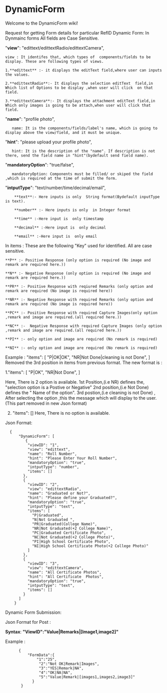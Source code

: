 # DynamicForm
Welcome to the DynamicForm wiki!

Request for getting Form details for particular RefID  Dynamic Form:
In Dynmainc forms All fields  are Case Sensitive.

"**view**": "edittext/edittextRadio/edittextCamera",

    view : It identifes that, which types of  components/fields to be display. These are following types of views.

    1.**edittext** :- it displays the editText field,where user can inputs the values.

    2.**edittextRadio**:- It displays the selection editText  field,in Which list of Options to be display ,when user will click  on that field.

    3.**edittextCamera**:- It displays the attachment editText field,in Which only images is going to be attach,when user will click that field.

"**name**": "profile photo",

       name: It is the components/fields/label's name, which is going to display above the view/field, and it must be unique.

"**hint**": "please upload your profile photo",

       hint: It is the description of the "name". If description is not there, send the field name in "hint"(bydefault send field name).

"**mandatoryOption**": "true/false",

       mandatoryOption: Components must be filled/ or skiped the field ,which is required at the time of submit the form.  

"**intputType**": "text/number/time/decimal/email",
 
        **text**:- Here inputs is only  String format(Bydefault inputType is text).
 
        **number** :- Here inputs is only  in Integer format
 
        **time** :-Here input is  only timestamp

        **decimal** :-Here input is  only decimal

        **email** :-Here input is  only email


In items :
 These are the following "Key" used for identified. All are case sensitive.

    **P** :- Positive Response (only option is required (No image and remark are required here.))
 
    **N** :- Negative Response (only option is required (No image and remark are required here.))
 
    **PR** :- Positive Response with reqiured Remarks (only option and remark are required (No image is required here))
 
    **NR** :- Negative Response with required Remarks (only option and remark are required (No image is required here))
 
    **PC** :- Positive Response with required Capture Images(only option ,remark and image are required.(all required here.))
 
    **NC** :-  Negative Response with required Capture Images (only option ,remark and image are required.(all required here.))
 
    **PI** :- only option and image are required (No remark is required)
 
    **NI** :- only option and image are required (No remark is required)

Example : 
   "items": [
                "P|OK|OK",
                "NR|Not Done|cleaning is not Done",
              ]
Removed the 3rd position in items from previous format. 
The new format is : 

1."items": [
                "P|OK",
                "NR|Not Done",
              ]

Here, There is 2 option is available.
1st Position,(i.e  NR) defines the, "selection option is a Postive or Negative" 
2nd position,(i.e Not Done) defines the " Name of the option".
3rd postion,(i.e cleaning is not Done) , After selecting the option ,this the message which will display to the user.(This part removed in new Json format)

2. "items": []
Here, There is no option is available.

Json Format:

      { 
          "DynamicForm": [
             {
              "viewID": "1",
              "view": "edittext",
              "name": "Roll Number",
              "hint": "Please Enter Your Roll Number",
              "mandatoryOption": "true",
              "intputType": "number",
              "items": []
            },
            {
              "viewID": "2",
              "view": "edittextRadio",
              "name": "Graduated or Not?",
              "hint": "Please define your Graduated?",
              "mandatoryOption": "true",
              "intputType": "text",
              "items": [
                "P|Graduated",
                "N|Not Graduated ",
                "PR|Graduated(College Name)",
                "NR|Not Graduated(+2 College Name)",
                "PC|Graduated Certificate Photo",
                "NC|Not Graduated(+2 College Photo)",
                "PI|High School Certificate Photo",
                "NI|High School Certificate Photo(+2 College Photo)"
              ]
            },
            {
              "viewID": "3",
              "view": "edittextCamera",
              "name": "All Certificate Photos",
              "hint": "All Certificate  Photos",
              "mandatoryOption": "true",
              "intputType": "text",
              "items": []
            }
          ]
        }
    
Dynamic Form Submission:

Json Format for Post :

**Syntax**:
         **"ViewID":"Value|Remarks|[Image1,image2]"**
         
 Example :
 
          {
              "FormData":{  
                  "1":"25",
                   "2":"Not OK|Remark|Images",
                   "3":"YES|Remark|NA",
                   "4":"OK|NA|NA",
                   "5":"Value|Remark|[images1,images2,image3]"
                }
           }
